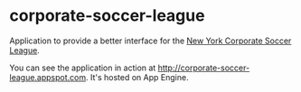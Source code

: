 # corporate-soccer-league

Application to provide a better interface for the [New York Corporate Soccer League](http://corporateleague.com/soccer/).

You can see the application in action at http://corporate-soccer-league.appspot.com. It's hosted on App Engine.